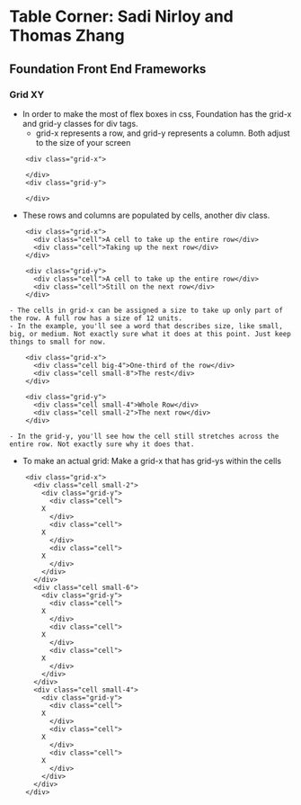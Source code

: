 # Table Corner: Sadi Nirloy and Thomas Zhang
## Foundation Front End Frameworks
### Grid XY
- In order to make the most of flex boxes in css, Foundation has the grid-x and grid-y classes for div tags.
	- grid-x represents a row, and grid-y represents a column. Both adjust to the size of your screen
```
	<div class="grid-x">

	</div>
	<div class="grid-y">

	</div>
```
- These rows and columns are populated by cells, another div class.
```
	<div class="grid-x">
	  <div class="cell">A cell to take up the entire row</div>
	  <div class="cell">Taking up the next row</div>
	</div>

	<div class="grid-y">
	  <div class="cell">A cell to take up the entire row</div>
	  <div class="cell">Still on the next row</div>
	</div>
```
	- The cells in grid-x can be assigned a size to take up only part of the row. A full row has a size of 12 units.
	- In the example, you'll see a word that describes size, like small, big, or medium. Not exactly sure what it does at this point. Just keep things to small for now.
```
	<div class="grid-x">
	  <div class="cell big-4">One-third of the row</div>
	  <div class="cell small-8">The rest</div>
	</div>

	<div class="grid-y">
	  <div class="cell small-4">Whole Row</div>
	  <div class="cell small-2">The next row</div>
	</div>
```
	- In the grid-y, you'll see how the cell still stretches across the entire row. Not exactly sure why it does that.
- To make an actual grid: Make a grid-x that has grid-ys within the cells
```	
	<div class="grid-x">
	  <div class="cell small-2">
	    <div class="grid-y">
	      <div class="cell">
		X
	      </div>
	      <div class="cell">
		X
	      </div>
	      <div class="cell">
		X
	      </div>
	    </div>
	  </div>
	  <div class="cell small-6">
	    <div class="grid-y">
	      <div class="cell">
		X
	      </div>
	      <div class="cell">
		X
	      </div>
	      <div class="cell">
		X
	      </div>
	    </div>
	  </div>
	  <div class="cell small-4">
	    <div class="grid-y">
	      <div class="cell">
		X
	      </div>
	      <div class="cell">
		X
	      </div>
	      <div class="cell">
		X
	      </div>
	    </div>
	  </div>
	</div>
```

